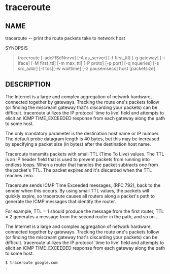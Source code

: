 # traceroute

## NAME

traceroute -- print the route packets take to network host

SYNOPSIS

> traceroute [-adeFISdNnrvx] [-A as_server] [-f first_ttl] [-g gateway] [-i iface] [-M first_ttl] [-m max_ttl] [-P proto] [-p port] [-q nqueries] [-s src_addr] [-t tos][-w waittime] [-z pausemsecs] host [packetsize]

## DESCRIPTION

The Internet is a large and complex aggregation of network hardware, connected together by gateways.  Tracking the route one's packets follow (or finding the miscreant gateway that's discarding your packets) can be difficult.  traceroute utilizes the IP protocol `time to live' field and attempts to elicit an ICMP TIME_EXCEEDED response from each gateway along the path to some host.

The only mandatory parameter is the destination host name or IP number.  The default probe datagram length is 40 bytes, but this may be increased by specifying a packet size (in bytes) after the destination host name.

Traceroute transmits packets with small TTL (Time To Live) values. The TTL is an IP header field that is used to prevent packets from running into endless loops. When a router that handles the packet subtracts one from the packet's TTL. The packet expires and it's discarded when the TTL reaches zero.

Traceroute sends ICMP Time Exceeded messages, (RFC 792), back to the sender when this occurs. By using small TTL values, the packets will quickly expire, so traceroute causes all routers along a packet's path to generate the ICMP messages that identify the router.

For example, TTL = 1 should produce the message from the first router, TTL = 2 generates a message from the second router in the path, and so on…

The Internet is a large and complex aggregation of network hardware, connected together by gateways.  Tracking the route one's packets follow (or finding the miscreant gateway that's discarding your packets) can be difficult.  traceroute utilizes the IP protocol `time to live' field and attempts to elicit an ICMP TIME_EXCEEDED response from each gateway along the path to some host.

```bash
$ traceroute google.com
.
```
